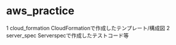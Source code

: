 # aws_practice
1 cloud_formation
  CloudFormationで作成したテンプレート/構成図
2 server_spec
  Serverspecで作成したテストコード等
